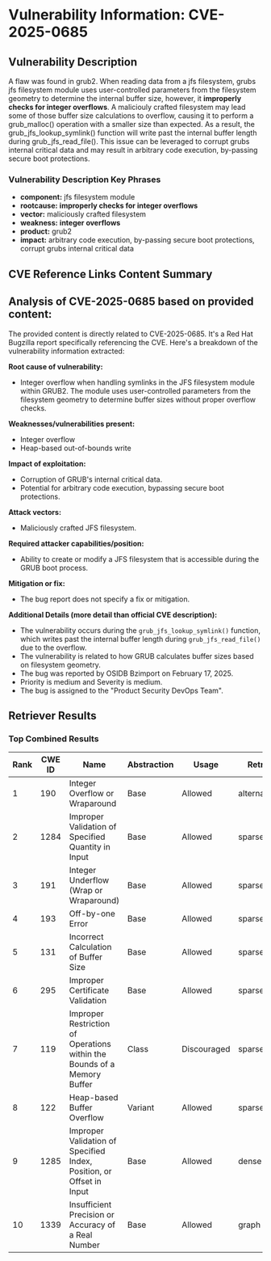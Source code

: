 # Vulnerability Information: CVE-2025-0685

## Vulnerability Description
A flaw was found in grub2. When reading data from a jfs filesystem, grubs jfs filesystem module uses user-controlled parameters from the filesystem geometry to determine the internal buffer size, however, it **improperly checks for **integer overflows****. A maliciouly crafted filesystem may lead some of those buffer size calculations to overflow, causing it to perform a grub_malloc() operation with a smaller size than expected. As a result, the grub_jfs_lookup_symlink() function will write past the internal buffer length during grub_jfs_read_file(). This issue can be leveraged to corrupt grubs internal critical data and may result in arbitrary code execution, by-passing secure boot protections.

### Vulnerability Description Key Phrases
- **component:** jfs filesystem module
- **rootcause:** **improperly checks for integer overflows**
- **vector:** maliciously crafted filesystem
- **weakness:** **integer overflows**
- **product:** grub2
- **impact:** arbitrary code execution, by-passing secure boot protections, corrupt grubs internal critical data

## CVE Reference Links Content Summary
## Analysis of CVE-2025-0685 based on provided content:

The provided content is directly related to CVE-2025-0685. It's a Red Hat Bugzilla report specifically referencing the CVE. Here's a breakdown of the vulnerability information extracted:

**Root cause of vulnerability:**

*   Integer overflow when handling symlinks in the JFS filesystem module within GRUB2. The module uses user-controlled parameters from the filesystem geometry to determine buffer sizes without proper overflow checks.

**Weaknesses/vulnerabilities present:**

*   Integer overflow
*   Heap-based out-of-bounds write

**Impact of exploitation:**

*   Corruption of GRUB's internal critical data.
*   Potential for arbitrary code execution, bypassing secure boot protections.

**Attack vectors:**

*   Maliciously crafted JFS filesystem.

**Required attacker capabilities/position:**

*   Ability to create or modify a JFS filesystem that is accessible during the GRUB boot process.

**Mitigation or fix:**

*   The bug report does not specify a fix or mitigation.

**Additional Details (more detail than official CVE description):**

*   The vulnerability occurs during the `grub_jfs_lookup_symlink()` function, which writes past the internal buffer length during `grub_jfs_read_file()` due to the overflow.
*   The vulnerability is related to how GRUB calculates buffer sizes based on filesystem geometry.
*   The bug was reported by OSIDB Bzimport on February 17, 2025.
*   Priority is medium and Severity is medium.
*   The bug is assigned to the "Product Security DevOps Team".

## Retriever Results

### Top Combined Results

| Rank | CWE ID | Name | Abstraction | Usage  | Retrievers | Individual Scores |
|------|--------|------|-------------|-------|------------|-------------------|
| 1 | 190 | Integer Overflow or Wraparound | Base | Allowed | alternate_terms | 0.800 |
| 2 | 1284 | Improper Validation of Specified Quantity in Input | Base | Allowed | sparse | 0.585 |
| 3 | 191 | Integer Underflow (Wrap or Wraparound) | Base | Allowed | sparse | 0.574 |
| 4 | 193 | Off-by-one Error | Base | Allowed | sparse | 0.549 |
| 5 | 131 | Incorrect Calculation of Buffer Size | Base | Allowed | sparse | 0.541 |
| 6 | 295 | Improper Certificate Validation | Base | Allowed | sparse | 0.541 |
| 7 | 119 | Improper Restriction of Operations within the Bounds of a Memory Buffer | Class | Discouraged | sparse | 0.534 |
| 8 | 122 | Heap-based Buffer Overflow | Variant | Allowed | sparse | 0.533 |
| 9 | 1285 | Improper Validation of Specified Index, Position, or Offset in Input | Base | Allowed | dense | 0.608 |
| 10 | 1339 | Insufficient Precision or Accuracy of a Real Number | Base | Allowed | graph | 0.002 |

